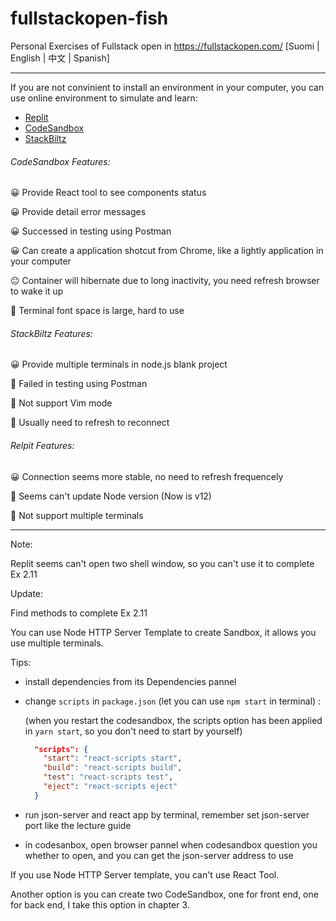 # fullstackopen-fish
Personal Exercises of Fullstack open in https://fullstackopen.com/ [Suomi | English | 中文 | Spanish]

---

If you are not convinient to  install an environment in your computer, you can use online environment to simulate and learn:

 * [Replit](https://replit.com/~) 
 * [CodeSandbox](https://codesandbox.io/)
 * [StackBiltz](https://stackblitz.com/)

###### CodeSandbox Features:

 😀 Provide React tool to see components status 
 
 😀 Provide detail error messages 
 
 😀 Successed in testing using Postman
 
 😀 Can create a application shotcut from Chrome, like a lightly application in your computer
 
 😐 Container will hibernate due to long inactivity, you need refresh browser to wake it up
 
 🙁 Terminal font space is large, hard to use
 
###### StackBiltz Features:

 😀 Provide multiple terminals in node.js blank project
 
 🙁 Failed in testing using Postman
 
 🙁 Not support Vim mode 
 
 🙁 Usually need to refresh to reconnect

###### Relpit Features:

 😀 Connection seems more stable, no need to refresh frequencely
 
 🙁 Seems can't update Node version (Now is v12)
 
 🙁 Not support multiple terminals
 
 ---

Note: 

Replit seems can't open two shell window, so you can't use it to complete Ex 2.11

Update: 

Find methods to complete Ex 2.11

You can use Node HTTP Server Template to create Sandbox, it allows you use multiple terminals.

Tips:
* install dependencies from its Dependencies pannel
* change `scripts` in `package.json` (let you can use `npm start` in terminal) :

  (when you restart the codesandbox, the scripts option has been applied in `yarn start`, so you don't need to start by yourself)

  ``` json
    "scripts": {
      "start": "react-scripts start",
      "build": "react-scripts build",
      "test": "react-scripts test",
      "eject": "react-scripts eject"
    }
  ```
* run json-server and react app by terminal, remember set json-server port like the lecture guide
* in codesanbox, open browser pannel when codesandbox question you whether to open, and you can get the json-server address to use
 
If you use Node HTTP Server template, you can't use React Tool.

Another option is you can create two CodeSandbox, one for front end, one for back end, I take this option in chapter 3.
